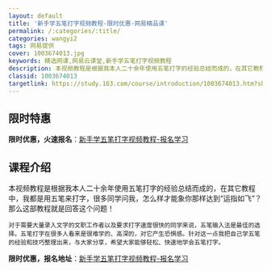 ```yaml
---
layout: default
title: '新手学五笔打字视频教程-限时优惠-网易精品课'
permalink: /:categories/:title/
categories: wangyi2
tags: 网易提供
cover: 1003674013.jpg
keywords: 精选网课,网易云课堂,新手学五笔打字视频教程
description: 本视频教程是根据我本人二十余年使用五笔打字的经验总结而成的，在其它教程中，我都是用五笔来打字，很多同学问我，怎么样才能象
classid: 1003674013
targetlink: https://study.163.com/course/introduction/1003674013.htm?share=1&shareId=1025206652&utm_campaign=share&utm_medium=iphoneShare&utm_source=&utm_u=1025206652
---
```


## 限时特惠

**限时优惠，火速报名**：[新手学五笔打字视频教程-报名学习](https://study.163.com/course/introduction/1003674013.htm?share=1&shareId=1025206652&utm_campaign=share&utm_medium=iphoneShare&utm_source=&utm_u=1025206652)

## 课程介绍

本视频教程是根据我本人二十余年使用五笔打字的经验总结而成的，在其它教程中，我都是用五笔来打字，很多同学问我，怎么样才能象你那样达到“运指如飞”？那么这部教程就是回答这个问题！   

    对于需要大量录入文字的文职工作者以及要求打字速度很快的同学来说，五笔输入法是最佳的选择。五笔打字在很多人看来是很难学的、高深的，对它产生恐惧感。针对这一点我把自己学五笔的经验和技巧整理出来，与大家分享，希望大家能够轻松、快速地学会五笔打字。

**限时优惠，报名地址**：[新手学五笔打字视频教程-报名学习](https://study.163.com/course/introduction/1003674013.htm?share=1&shareId=1025206652&utm_campaign=share&utm_medium=iphoneShare&utm_source=&utm_u=1025206652)

